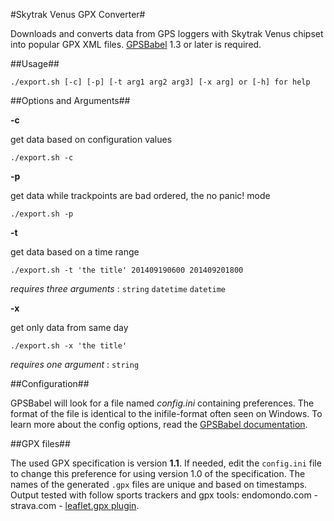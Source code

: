 #Skytrak Venus GPX Converter#

Downloads and converts data from GPS loggers with Skytrak Venus chipset into popular GPX XML files. [GPSBabel](http://www.gpsbabel.org) 1.3 or later is required.

##Usage##

    ./export.sh [-c] [-p] [-t arg1 arg2 arg3] [-x arg] or [-h] for help

##Options and Arguments##

__-c__

get data based on configuration values

	./export.sh -c

__-p__ 

get data while trackpoints are bad ordered, the no panic! mode

	./export.sh -p

__-t__

get data based on a time range

	./export.sh -t 'the title' 201409190600 201409201800

_requires three arguments_ : `string` `datetime` `datetime`

__-x__

get only data from same day

	./export.sh -x 'the title'

_requires one argument_ : `string`

##Configuration##

GPSBabel will look for a file named _config.ini_ containing preferences. The format of the file is identical to the inifile-format often seen on Windows. To learn more about the config options, read the [GPSBabel documentation](http://www.gpsbabel.org/htmldoc-development/all_options.html).

##GPX files##

The used GPX specification is version __1.1__. If needed, edit the `config.ini` file to change this preference for using version 1.0 of the specification. The names of the generated `.gpx` files are unique and based on timestamps. Output tested with follow sports trackers and gpx tools: endomondo.com - strava.com - [leaflet.gpx plugin](https://github.com/mpetazzoni/leaflet-gpx).